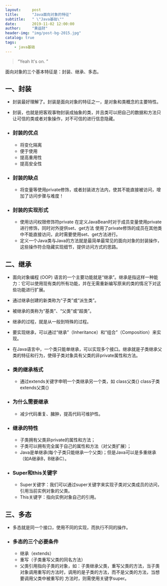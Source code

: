 ```yaml
---
layout:     post
title:      "Java面向对象的特征"
subtitle:   " \"Java基础\""
date:       2019-11-02 12:00:00
author:     "黄益财"
header-img: "img/post-bg-2015.jpg"
catalog: true
tags:
    - java基础
---
```


> “Yeah It's on. ”

面向对象的三个基本特征是：封装、继承、多态。

## 一、封装
- 封装最好理解了。封装是面向对象的特征之一，是对象和类概念的主要特性。
- 封装，也就是把客观事物封装成抽象的类，并且类可以把自己的数据和方法只让可信的类或者对象操作，对不可信的进行信息隐藏。

- ### 封装的优点
	- 将变化隔离
	- 便于使用
	- 提高重用性
	- 提高安全性
-  ### 封装的缺点
	- 将变量等使用private修饰，或者封装进方法内，使其不能直接被访问，增加了访问步骤与难度！

- ### 封装的实现形式
	-  使用访问权限修饰符private 在定义JavaBean时对于成员变量使用private进行修饰，同时对外提供set、get方法 使用了private修饰的成员在其他类中不能直接访问，此时需要使用set、get方法进行。
	-  定义一个Java类与Java的方法就是最简单最常见的面向对象的封装操作，这些操作符合隐藏实现细节，提供访问方式的思路。

## 二、继承

- 面向对象编程 (OOP) 语言的一个主要功能就是“继承”。继承是指这样一种能力：它可以使用现有类的所有功能，并在无需重新编写原来的类的情况下对这些功能进行扩展。
- 通过继承创建的新类称为“子类”或“派生类”。
- 被继承的类称为“基类”、“父类”或“超类”。
- 继承的过程，就是从一般到特殊的过程。
- 要实现继承，可以通过“继承”（Inheritance）和“组合”（Composition）来实现。
- 在Java语言中，一个类只能单继承，可以实现多个接口。继承就是子类继承父类的特征和行为，使得子类对象具有父类的非private属性和方法。


- ### 类的继承格式
	-  通过extends关键字申明一个类继承另一个类，如
class父类{}
class子类extends父类{}

- ### 为什么需要继承
	-  减少代码重复、臃肿，提高代码可维护性。

- ### 继承的特性
	-  子类拥有父类非private的属性和方法；
	-  子类可以拥有完全属于自己的属性和方法（对父类扩展）；
	-  Java是单继承(每个子类只能继承一个父类)；但是Java可以是多重继承（如A继承B，B继承C）。

- ### Super和this关键字
	-  Super关键字：我们可以通过super关键字来实现子类对父类成员的访问，引用当前实例对象的父类。
	-  This关键字：指向实例对象自己的引用。

## 三、多态
- 多态就是同一个接口，使用不同的实现，而执行不同的操作。

- ### 多态的三个必要条件
	-  继承（extends）
	-  重写（子类重写父类的同名方法）
	-  父类引用指向子类的对象，如：子类继承父类，重写父类的方法，当子类对象调用重写的方法时，调用的是子类的方法，而不是父类的方法，当想要调用父类中被重写的	方法时，则需使用关键字super。